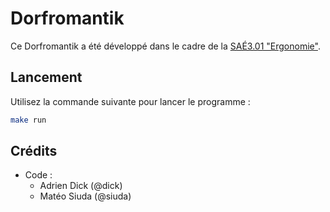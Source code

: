 # Dorfromantik
Ce Dorfromantik a été développé dans le cadre de la 
[SAÉ3.01 "Ergonomie"](https://iut-fbleau.fr/sitebp/sae3/31_2024/4KJSBRMQ6IC74COF.php).

## Lancement
Utilisez la commande suivante pour lancer le programme :
```bash
make run
```

## Crédits
-   Code :
    - Adrien Dick (@dick)
    - Matéo Siuda (@siuda)